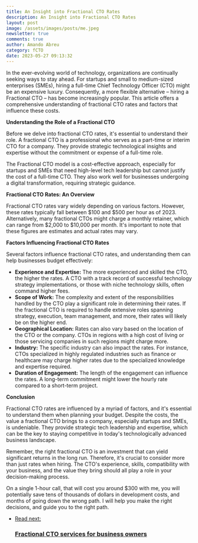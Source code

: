 ```yaml
---
title: An Insight into Fractional CTO Rates
description: An Insight into Fractional CTO Rates
layout: post
image: /assets/images/posts/me.jpeg
newsletter: true
comments: true
author: Amando Abreu
category: fCTO
date: 2023-05-27 09:13:32
---
```

In the ever-evolving world of technology, organizations are continually seeking ways to stay ahead. For startups and small to medium-sized enterprises (SMEs), hiring a full-time Chief Technology Officer (CTO) might be an expensive luxury. Consequently, a more flexible alternative – hiring a Fractional CTO – has become increasingly popular. This article offers a comprehensive understanding of fractional CTO rates and factors that influence these costs.

**Understanding the Role of a Fractional CTO**

Before we delve into fractional CTO rates, it's essential to understand their role. A fractional CTO is a professional who serves as a part-time or interim CTO for a company. They provide strategic technological insights and expertise without the commitment or expense of a full-time role.

The Fractional CTO model is a cost-effective approach, especially for startups and SMEs that need high-level tech leadership but cannot justify the cost of a full-time CTO. They also work well for businesses undergoing a digital transformation, requiring strategic guidance.

**Fractional CTO Rates: An Overview**

Fractional CTO rates vary widely depending on various factors. However, these rates typically fall between $100 and $500 per hour as of 2023. Alternatively, many fractional CTOs might charge a monthly retainer, which can range from $2,000 to $10,000 per month. It's important to note that these figures are estimates and actual rates may vary.

**Factors Influencing Fractional CTO Rates**

Several factors influence fractional CTO rates, and understanding them can help businesses budget effectively:

- **Experience and Expertise:** The more experienced and skilled the CTO, the higher the rates. A CTO with a track record of successful technology strategy implementations, or those with niche technology skills, often command higher fees.
- **Scope of Work:** The complexity and extent of the responsibilities handled by the CTO play a significant role in determining their rates. If the fractional CTO is required to handle extensive roles spanning strategy, execution, team management, and more, their rates will likely be on the higher end.
- **Geographical Location:** Rates can also vary based on the location of the CTO or the company. CTOs in regions with a high cost of living or those servicing companies in such regions might charge more.
- **Industry:** The specific industry can also impact the rates. For instance, CTOs specialized in highly regulated industries such as finance or healthcare may charge higher rates due to the specialized knowledge and expertise required.
- **Duration of Engagement:** The length of the engagement can influence the rates. A long-term commitment might lower the hourly rate compared to a short-term project.

**Conclusion**

Fractional CTO rates are influenced by a myriad of factors, and it's essential to understand them when planning your budget. Despite the costs, the value a fractional CTO brings to a company, especially startups and SMEs, is undeniable. They provide strategic tech leadership and expertise, which can be the key to staying competitive in today's technologically advanced business landscape.

Remember, the right fractional CTO is an investment that can yield significant returns in the long run. Therefore, it's crucial to consider more than just rates when hiring. The CTO's experience, skills, compatibility with your business, and the value they bring should all play a role in your decision-making process.

On a single 1-hour call, that will cost you around $300 with me, you will potentially save tens of thousands of dollars in development costs, and months of going down the wrong path. I will help you make the right decisions, and guide you to the right path.

<ul class="listing">
    <li class="listing__li">
        <a class="listing__link block" href="/fractional-cto/">
            <div class="listing__item">
                <div class="listing__type">Read next:</div>
                <h3 class="listing__title">Fractional CTO services for business owners</h3>
            </div>
        </a>
    </li>
</ul>